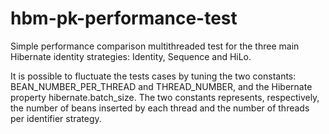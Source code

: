 # hbm-pk-performance-test

Simple performance comparison multithreaded test for the three main Hibernate identity strategies: Identity, Sequence and HiLo.

It is possible to fluctuate the tests cases by tuning the two constants: BEAN_NUMBER_PER_THREAD and THREAD_NUMBER, 
and the Hibernate property hibernate.batch_size. The two constants represents, respectively, the number of beans inserted by each 
thread and the number of threads per identifier strategy.
